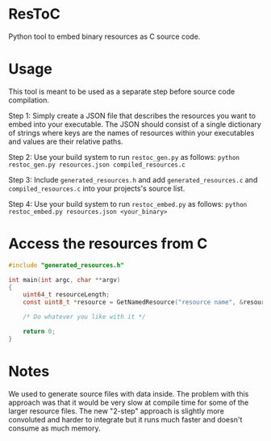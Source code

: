# ResToC

Python tool to embed binary resources as C source code.

# Usage

This tool is meant to be used as a separate step before source code compilation.

Step 1: Simply create a JSON file that describes the resources you want to embed into your executable. The JSON should consist of a single dictionary of strings where keys are the names of resources within your executables and values are their relative paths.

Step 2: Use your build system to run `restoc_gen.py` as follows: `python restoc_gen.py resources.json compiled_resources.c`

Step 3: Include `generated_resources.h` and add `generated_resources.c` and `compiled_resources.c` into your projects's source list.

Step 4: Use your build system to run `restoc_embed.py` as follows: `python restoc_embed.py resources.json <your_binary>`

# Access the resources from C

```C
#include "generated_resources.h"

int main(int argc, char **argv)
{
	uint64_t resourceLength;
	const uint8_t *resource = GetNamedResource("resource name", &resourceLength);

	/* Do whatever you like with it */

	return 0;
}
```

# Notes

We used to generate source files with data inside. The problem with this approach was that it would be very slow at compile time for some of the larger resource files. The new "2-step" approach is slightly more convoluted and harder to integrate but it runs much faster and doesn't consume as much memory.
